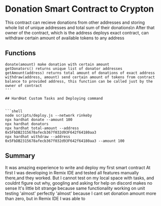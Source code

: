 # Donation Smart Contract to Crypton

This contract can recieve donations from other addresses and storing whole list of unique addresses and total sum of their donations\n
After that owner of the contract, which is the address deploys exact contract, can withdraw certain amount of available tokens to any address

## Functions
```shell
donate(amount) make donation with certain amount
getDonators() returns unique list of donator addresses
getAmount(address) returns total amount of donations of exact address
withdraw(address, amount) send certain amount of tokens from contract balance to provided address, this function can be called just by the owner of contract
'''

## HardHat Custom Tasks and Deploying command


```shell
node scripts/deploy.js --network rinkeby
npx hardhat donate --amount 100
npx hardhat donators
npx hardhat total-amount --address 0x5FbDB2315678afecb367f032d93F642f64180aa3
npx hardhat withdraw --address 0x5FbDB2315678afecb367f032d93F642f64180aa3 --amount 100
```
## Summary
It was amazing experience to write and deploy my first smart contract
At first I was developing in Remix IDE and tested all features manually there,and they worked.
But I cannot test on my local space with tasks, and couldnt figure out why, googling and asking for help on discord makes no sense
It's little bit strange because same functionality working on unit testing 'almost' perfectly
'almost' because I cant set donation amount more than zero, but in Remix IDE I was able to
